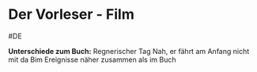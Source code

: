 # Der Vorleser - Film
#DE 

**Unterschiede zum Buch:**
Regnerischer Tag
Nah, er fährt am Anfang nicht mit da Bim
Ereignisse näher zusammen als im Buch
